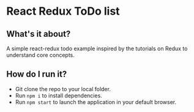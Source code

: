 # React Redux ToDo list


## What's it about?
A simple react-redux todo example inspired by the tutorials on Redux to understand core concepts.

## How do I run it?
- Git clone the repo to your local folder.
- Run `npm i` to install dependencies.
- Run `npm start` to launch the application in your default browser.
